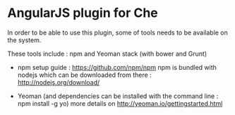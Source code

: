 AngularJS plugin for Che
=============================


In order to be able to use this plugin, some of tools needs to be available on the system.

These tools include : npm and Yeoman stack (with bower and Grunt)

* npm setup guide : https://github.com/npm/npm
npm is bundled with nodejs which can be downloaded from there : http://nodejs.org/download/

* Yeoman (and dependencies can be installed with the command line : npm install -g yo)
   more details on http://yeoman.io/gettingstarted.html
   
